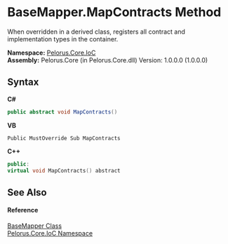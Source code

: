 # BaseMapper.MapContracts Method 
 

When overridden in a derived class, registers all contract and implementation types in the container.

**Namespace:**&nbsp;<a href="D77506BC">Pelorus.Core.IoC</a><br />**Assembly:**&nbsp;Pelorus.Core (in Pelorus.Core.dll) Version: 1.0.0.0 (1.0.0.0)

## Syntax

**C#**<br />
``` C#
public abstract void MapContracts()
```

**VB**<br />
``` VB
Public MustOverride Sub MapContracts
```

**C++**<br />
``` C++
public:
virtual void MapContracts() abstract
```


## See Also


#### Reference
<a href="21D13463">BaseMapper Class</a><br /><a href="D77506BC">Pelorus.Core.IoC Namespace</a><br />